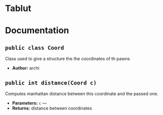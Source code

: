 # Tablut
# Documentation

## `public class Coord`

Class used to give a structure the the coordinates of th pawns

 * **Author:** archi

     <p>

## `public int distance(Coord c)`

Computes manhattan distance between this coordinate and the passed one.

 * **Parameters:** `c` — 
 * **Returns:** distance between coordinates
